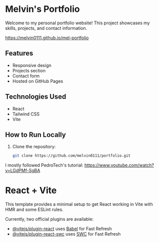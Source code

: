 # Melvin's Portfolio

Welcome to my personal portfolio website! This project showcases my skills, projects, and contact information.

https://melvin0111.github.io/mel-portfolio

## Features
- Responsive design
- Projects section
- Contact form
- Hosted on GitHub Pages

## Technologies Used
- React
- Tailwind CSS
- Vite

## How to Run Locally
1. Clone the repository:
   ```bash
   git clone https://github.com/melvin0111/portfolio.git

I mostly followed PedroTech's tutorial: https://www.youtube.com/watch?v=LGdPMf-SgBA  

# React + Vite

This template provides a minimal setup to get React working in Vite with HMR and some ESLint rules.

Currently, two official plugins are available:

- [@vitejs/plugin-react](https://github.com/vitejs/vite-plugin-react/blob/main/packages/plugin-react/README.md) uses [Babel](https://babeljs.io/) for Fast Refresh
- [@vitejs/plugin-react-swc](https://github.com/vitejs/vite-plugin-react-swc) uses [SWC](https://swc.rs/) for Fast Refresh

